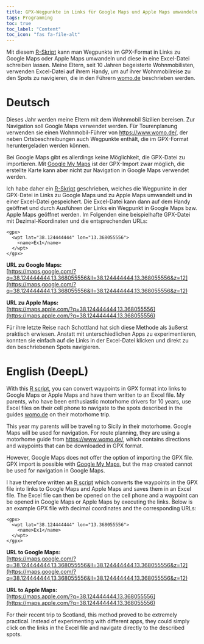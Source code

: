 ```yaml
---
title: GPX-Wegpunkte in Links für Google Maps und Apple Maps umwandeln
tags: Programming
toc: true
toc_label: "Content"
toc_icon: "fas fa-file-alt"
---
```



Mit diesem [R-Skript](https://github.com/matmu/gpx-toolbox/blob/main/gpx2maps_url.R) kann man Wegpunkte im GPX-Format in Links zu Google Maps oder Apple Maps umwandeln und diese in eine Excel-Datei schreiben lassen. Meine Eltern, seit 10 Jahren begeisterte Wohnmobilisten, verwenden Excel-Datei auf ihrem Handy, um auf ihrer Wohnmobilreise zu den Spots zu navigieren, die in den Führern [womo.de](https://www.womo.de/) beschrieben werden.


# Deutsch
Dieses Jahr werden meine Eltern mit dem Wohnmobil Sizilien bereisen. Zur Navigation soll Google Maps verwendet werden. Für Tourenplanung verwenden sie einen Wohnmobil-Führer von https://www.womo.de/, der neben Ortsbeschreibungen auch Wegpunkte enthält, die im GPX-Format heruntergeladen werden können.

Bei Google Maps gibt es allerdings keine Möglichkeit, die GPX-Datei zu importieren. Mit [Google My Maps](https://www.google.com/mymaps) ist der GPX-Import zwar möglich, die erstellte Karte kann aber nicht zur Navigation in Google Maps verwendet werden.

Ich habe daher ein [R-Skript](https://github.com/matmu/gpx-toolbox/blob/main/gpx2maps_url.R) geschrieben, welches die Wegpunkte in der GPX-Datei in Links zu Google Maps und zu Apple Maps umwandelt und in einer Excel-Datei gespeichert. Die Excel-Datei kann dann auf dem Handy geöffnet und durch Ausführen der Links ein Wegpunkt in Google Maps bzw. Apple Maps geöffnet werden. Im Folgenden eine beispielhafte GPX-Datei mit Dezimal-Koordinaten und die entsprechenden URLs:

```
<gpx>
  <wpt lat="38.124444444" lon="13.368055556">
    <name>Ex1</name>
  </wpt>
</gpx>
```

**URL zu Google Maps:**<br/>
[https://maps.google.com/?q=38.124444444,13.368055556&ll=38.124444444,13.368055556&z=12](https://maps.google.com/?q=38.124444444,13.368055556&ll=38.124444444,13.368055556&z=12)

**URL zu Apple Maps:**<br/>
[https://maps.apple.com/?q=38.124444444,13.368055556](https://maps.apple.com/?q=38.124444444,13.368055556)

Für ihre letzte Reise nach Schottland hat sich diese Methode als äußerst praktisch erwiesen. Anstatt mit unterschiedlichen Apps zu experimentieren, konnten sie einfach auf die Links in der Excel-Datei klicken und direkt zu den beschriebenen Spots navigieren.


# English (DeepL)
With this [R script](https://github.com/matmu/gpx-toolbox/blob/main/gpx2maps_url.R), you can convert waypoints in GPX format into links to Google Maps or Apple Maps and have them written to an Excel file. My parents, who have been enthusiastic motorhome drivers for 10 years, use Excel files on their cell phone to navigate to the spots described in the guides [womo.de](https://www.womo.de/) on their motorhome trip.

This year my parents will be traveling to Sicily in their motorhome. Google Maps will be used for navigation. For route planning, they are using a motorhome guide from https://www.womo.de/, which contains directions and waypoints that can be downloaded in GPX format.

However, Google Maps does not offer the option of importing the GPX file. GPX import is possible with [Google My Maps](https://www.google.com/mymaps), but the map created cannot be used for navigation in Google Maps.

I have therefore written an [R script](https://github.com/matmu/gpx-toolbox/blob/main/gpx2maps_url.R) which converts the waypoints in the GPX file into links to Google Maps and Apple Maps and saves them in an Excel file. The Excel file can then be opened on the cell phone and a waypoint can be opened in Google Maps or Apple Maps by executing the links. Below is an example GPX file with decimal coordinates and the corresponding URLs:

```
<gpx>
  <wpt lat="38.124444444" lon="13.368055556">
    <name>Ex1</name>
  </wpt>
</gpx>
```

**URL to Google Maps:**<br/>
[https://maps.google.com/?q=38.124444444,13.368055556&ll=38.124444444,13.368055556&z=12](https://maps.google.com/?q=38.124444444,13.368055556&ll=38.124444444,13.368055556&z=12)

**URL to Apple Maps:**<br/>
[https://maps.apple.com/?q=38.124444444,13.368055556](https://maps.apple.com/?q=38.124444444,13.368055556)

For their recent trip to Scotland, this method proved to be extremely practical. Instead of experimenting with different apps, they could simply click on the links in the Excel file and navigate directly to the described spots.
